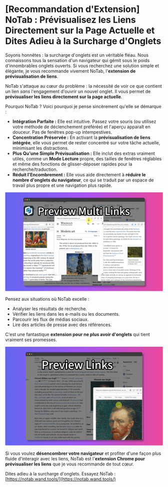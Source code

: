 # [Recommandation d'Extension] NoTab : Prévisualisez les Liens Directement sur la Page Actuelle et Dites Adieu à la Surcharge d'Onglets

Soyons honnêtes : la surcharge d'onglets est un véritable fléau. Nous connaissons tous la sensation d'un navigateur qui gémit sous le poids d'innombrables onglets ouverts. Si vous recherchez une solution simple et élégante, je vous recommande vivement NoTab, l'**extension de prévisualisation de liens**.

NoTab s'attaque au cœur du problème : la nécessité de voir ce que contient un lien *sans* l'engagement d'ouvrir un nouvel onglet. Il vous permet de **prévisualiser les liens directement sur la page actuelle**.

Pourquoi NoTab ? Voici pourquoi je pense sincèrement qu'elle se démarque :

*   **Intégration Parfaite :** Elle est intuitive. Passez votre souris (ou utilisez votre méthode de déclenchement préférée) et l'aperçu apparaît en douceur. Pas de fenêtres pop-up intempestives.
*   **Concentration Préservée :** En activant la **prévisualisation de liens intégrée**, elle vous permet de rester concentré sur votre tâche actuelle, minimisant les distractions.
*   **Plus Qu'une Simple Prévisualisation :** Elle inclut des extras vraiment utiles, comme un **Mode Lecture** propre, des tailles de fenêtres réglables et même des fonctions de glisser-déposer rapides pour la recherche/traduction.
*   **Réduit l'Encombrement :** Elle vous aide directement à **réduire le nombre d'onglets du navigateur**, ce qui se traduit par un espace de travail plus propre et une navigation plus rapide.

![NoTab prévisualisant un lien en douceur](../images/notab1.png)

Pensez aux situations où NoTab excelle :
*   Analyser les résultats de recherche.
*   Vérifier les liens dans les e-mails ou les documents.
*   Parcourir les flux de médias sociaux.
*   Lire des articles de presse avec des références.

C'est une fantastique **extension pour ne plus avoir d'onglets** qui tient vraiment ses promesses.

![Paramètres et fonctionnalités de NoTab](../images/notab2.png)

Si vous voulez **désencombrer votre navigateur** et profiter d'une façon plus fluide d'interagir avec les liens, NoTab est l'**extension Chrome pour prévisualiser les liens** que je vous recommande de tout cœur.

Dites adieu à la surcharge d'onglets. Essayez NoTab : [https://notab.wand.tools/](https://notab.wand.tools/)
